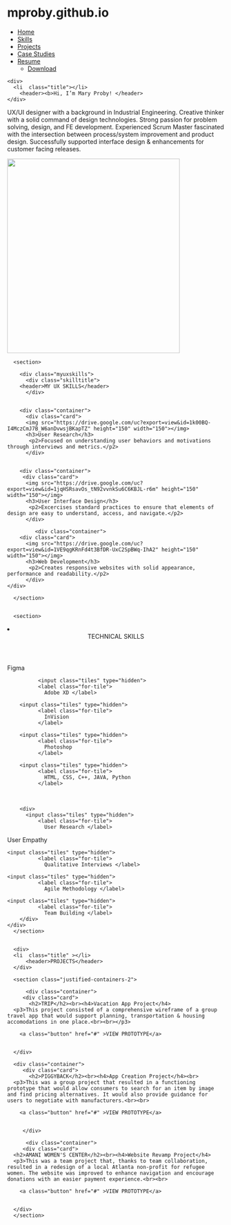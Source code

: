 # mproby.github.io
<div>
  <nav id="main-navigation">
  <ul>
    <li class="home-page"><a href="#">Home</a></li>
        <li><a href="#">Skills</a></li>
        <li><a href="#">Projects</a></li>
        <li><a href="#">Case Studies</a>
        <li><a href="#">Resume</a>
          <ul>
            <li class="dir"><a href="#">Download</a></li>
  </nav>
    </div>  
          
    <div>
      <li  class="title"></li> 
        <header><b>Hi, I’m Mary Proby! </header>
    </div>
    
    
  <div class="justified-containers">
    <div id="justified-container-1" > 
      <p>
  UX/UI designer with a background in Industrial Engineering. Creative thinker with a solid command of design technologies. Strong passion for <span class="highlighted-text">problem solving</span>, design, and FE development. Experienced Scrum Master fascinated with the intersection between <span class="highlighted-text">process/system improvement </span> and product design. Successfully supported <span class="highlighted-text">interface design</span> & enhancements for customer facing releases.
      </p>
    </div>
      <p>
  <img src="https://drive.google.com/uc?export=view&id=1_yFF3NOIIXCr4yTCXE_frgAKfDsH4IFs" height="450" width="400">
    </p>
    </div>
   
      <section>
        
        <div class="myuxskills">
          <div class="skilltitle">
        <header>MY UX SKILLS</header>
          </div>
      
          
        <div class="container">
          <div class="card">
          <img src="https://drive.google.com/uc?export=view&id=1k00BQ-I4MczCmJ7B_W6anDvwsjBKapTZ" height="150" width="150"></img>
          <h3>User Research</h3>
           <p2>Focused on understanding user behaviors and motivations through interviews and metrics.</p2>
          </div>
         
        
        <div class="container">
         <div class="card"> 
          <img src="https://drive.google.com/uc?export=view&id=1jqHSRsavOs_tN92vvnkSu6C6KBJL-r6m" height="150" width="150"></img>
          <h3>User Interface Design</h3>
           <p2>Excercises standard practices to ensure that elements of design are easy to understand, access, and navigate.</p2>
          </div>
       
             <div class="container">
        <div class="card"> 
          <img src="https://drive.google.com/uc?export=view&id=1VE9qgKRnFd4t3BfDR-UxC2SpBWq-IhA2" height="150" width="150"></img>
          <h3>Web Development</h3>
           <p2>Creates responsive websites with solid appearance, performance and readability.</p2>
          </div>
    </div>
          
      </section>
      
      
      <section>
  <div>
    <li  class="title"></li> 
    <header> TECHNICAL SKILLS </header>
      </div>
  
  <div class="skill-tile-section">
      <div>
          <input class="tiles" type="hidden">
              <label class="for-tile">
               Figma </label>
        
              <input class="tiles" type="hidden">
              <label class="for-tile">
                Adobe XD </label>
        
        <input class="tiles" type="hidden">
              <label class="for-tile">
                InVision
              </label>
        
        <input class="tiles" type="hidden">
              <label class="for-tile">
                Photoshop
              </label>
   
        <input class="tiles" type="hidden">
              <label class="for-tile">
                HTML, CSS, C++, JAVA, Python
              </label>
  </div>
        <br>
    
        <div>		
          <input class="tiles" type="hidden">
              <label class="for-tile">
                User Research </label>
    
   <input class="tiles" type="hidden">
              <label class="for-tile">
                User Empathy </label>
    
    <input class="tiles" type="hidden">
              <label class="for-tile">
                Qualitative Interviews </label>
    
    <input class="tiles" type="hidden">
              <label class="for-tile">
                Agile Methodology </label>
    
    <input class="tiles" type="hidden">
              <label class="for-tile">
                Team Building </label>
        </div>
    </div>
      </section>
        
        
      <div>
      <li  class="title" ></li>
          <header>PROJECTS</header>
      </div>
      
      <section class="justified-containers-2">
        
          <div class="container">
         <div class="card"> 
           <h2>TRIP</h2><br><h4>Vacation App Project</h4>
      <p3>This project consisted of a comprehensive wireframe of a group travel app that would support planning, transportation & housing accomodations in one place.<br><br></p3>
     
        <a class="button" href="#" >VIEW PROTOTYPE</a>
     
  
      </div>
        
      <div class="container">
         <div class="card"> 
           <h2>PIGGYBACK</h2><br><h4>App Creation Project</h4><br>
      <p3>This was a group project that resulted in a functioning prototype that would allow consumers to search for an item by image and find pricing alternatives. It would also provide guidance for users to negotiate with manufacturers.<br><br>
  </p3>
  
        <a class="button" href="#" >VIEW PROTOTYPE</a>
      
  
         </div>
  
          <div class="container">
         <div class="card"> 
      <h2>AMANI WOMEN'S CENTER</h2><br><h4>Website Revamp Project</h4>
      <p3>This was a team project that, thanks to team collaboration, resulted in a redesign of a local Atlanta non-profit for refugee women. The website was improved to enhance navigation and encourage donations with an easier payment experience.<br><br>
  </p3>
      
        <a class="button" href="#" >VIEW PROTOTYPE</a>
     
           
      </div>
      </section>
